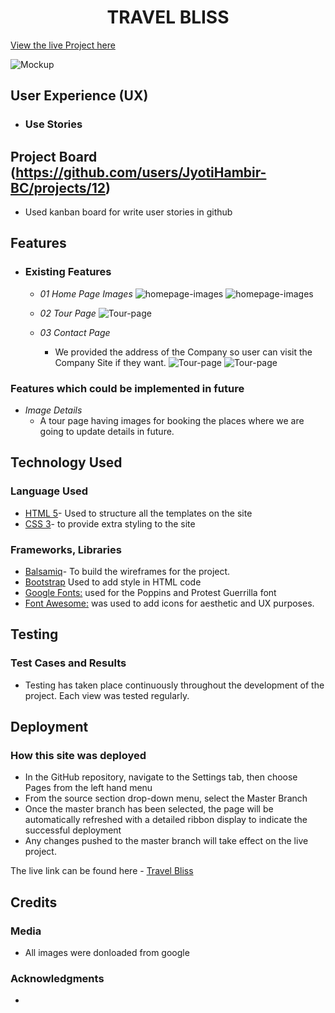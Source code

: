 <h1 align="center">TRAVEL BLISS </h1>

[View the live Project here](https://jyotihambir-bc.github.io/travel-bliss/)


![Mockup]()

## User Experience (UX)
  - ### Use Stories


## Project Board (https://github.com/users/JyotiHambir-BC/projects/12)
- Used kanban board for write user stories in github

## Features

- ### Existing Features
  
  - _01 Home Page Images_
  ![homepage-images](assets/documents/homepage1.png)
  ![homepage-images](assets/documents/homepage2.png)

  - _02 Tour Page_
  ![Tour-page](assets/documents/tour-page.png)

  - _03 Contact Page_
    - We provided the address of the Company so user can visit the Company Site if they want.
  ![Tour-page](assets/documents/contact-page1.png)
  ![Tour-page](assets/documents/contact-page2.png)
      
   
### Features which could be implemented in future
- _Image Details_
   - A tour page having images for booking the places where we are going to update details in future.


  
  
## Technology Used

### Language Used
* [HTML 5](https://en.wikipedia.org/wiki/HTML/)- Used to structure all the templates on the site
* [CSS 3](https://en.wikipedia.org/wiki/CSS)- to provide extra styling to the site

### Frameworks, Libraries
* [Balsamiq](https://balsamiq.com/)- To build the wireframes for the project.
* [Bootstrap](https://getbootstrap.com/) Used to add style in HTML code
* [Google Fonts:](https://fonts.google.com/) used for the Poppins and Protest Guerrilla font
* [Font Awesome:](https://fontawesome.com/) was used to add icons for aesthetic and UX purposes.

## Testing

### Test Cases and Results
  - Testing has taken place continuously throughout the development of the project. Each view was tested regularly.

## Deployment

### How this site was deployed

  - In the GitHub repository, navigate to the Settings tab, then choose Pages from the left hand menu 
  - From the source section drop-down menu, select the Master Branch
  - Once the master branch has been selected, the page will be automatically refreshed with a detailed  ribbon display to indicate the successful deployment
  - Any changes pushed to the master branch will take effect on the live project.

  The live link can be found here - [Travel Bliss](https://jyotihambir-bc.github.io/travel-bliss/)

## Credits

### Media
- All images were donloaded from google

### Acknowledgments
-

  